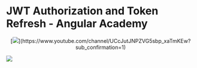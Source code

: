 # JWT Authorization and Token Refresh - Angular Academy

<p align="center">
[<img src="https://github.com/bartosz-io/jwt-auth-angular/blob/master/sub.jpg
">](https://www.youtube.com/channel/UCcJutJNPZVG5sbp_xaTmKEw?sub_confirmation=1)

[<img src="https://github.com/bartosz-io/jwt-auth-angular/blob/master/image.jpg
">](https://www.youtube.com/watch?v=F1GUjHPpCLA)

</p>

